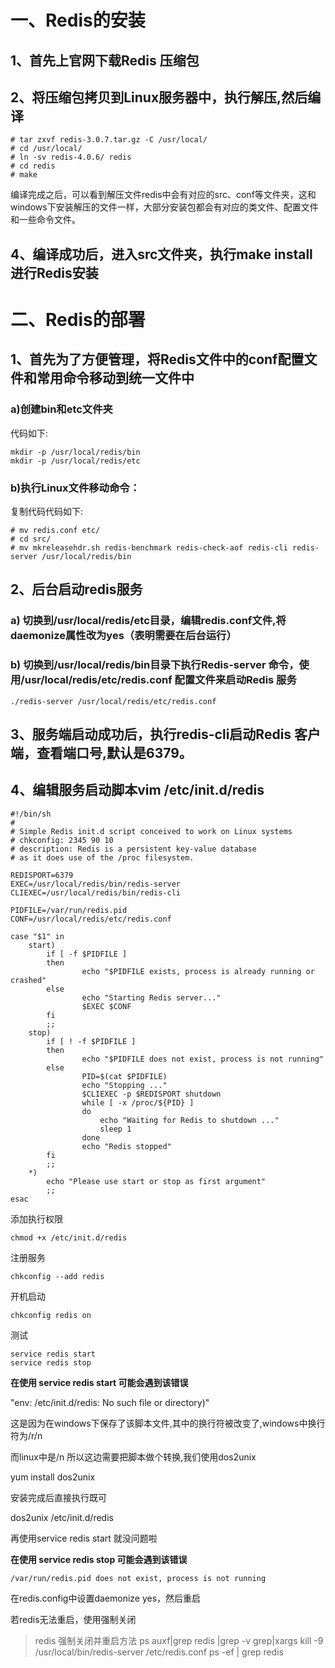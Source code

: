 # 一、Redis的安装
## 1、首先上官网下载Redis 压缩包
## 2、将压缩包拷贝到Linux服务器中，执行解压,然后编译
```
# tar zxvf redis-3.0.7.tar.gz -C /usr/local/
# cd /usr/local/
# ln -sv redis-4.0.6/ redis
# cd redis
# make
```
编译完成之后，可以看到解压文件redis中会有对应的src、conf等文件夹，这和windows下安装解压的文件一样，大部分安装包都会有对应的类文件、配置文件和一些命令文件。
## 4、编译成功后，进入src文件夹，执行make install进行Redis安装
# 二、Redis的部署
## 1、首先为了方便管理，将Redis文件中的conf配置文件和常用命令移动到统一文件中

### a)创建bin和etc文件夹

代码如下:
```
mkdir -p /usr/local/redis/bin
mkdir -p /usr/local/redis/etc
```
### b)执行Linux文件移动命令：

复制代码代码如下:
```
# mv redis.conf etc/
# cd src/
# mv mkreleasehdr.sh redis-benchmark redis-check-aof redis-cli redis-server /usr/local/redis/bin
```
## 2、后台启动redis服务

### a) 切换到/usr/local/redis/etc目录，编辑redis.conf文件,将daemonize属性改为yes（表明需要在后台运行）
### b) 切换到/usr/local/redis/bin目录下执行Redis-server 命令，使用/usr/local/redis/etc/redis.conf 配置文件来启动Redis 服务
```
./redis-server /usr/local/redis/etc/redis.conf
```
## 3、服务端启动成功后，执行redis-cli启动Redis 客户端，查看端口号,默认是6379。
## 4、编辑服务启动脚本vim /etc/init.d/redis
```
#!/bin/sh
#
# Simple Redis init.d script conceived to work on Linux systems
# chkconfig: 2345 90 10 
# description: Redis is a persistent key-value database
# as it does use of the /proc filesystem.

REDISPORT=6379
EXEC=/usr/local/redis/bin/redis-server
CLIEXEC=/usr/local/redis/bin/redis-cli

PIDFILE=/var/run/redis.pid
CONF=/usr/local/redis/etc/redis.conf

case "$1" in
    start)
        if [ -f $PIDFILE ]
        then
                echo "$PIDFILE exists, process is already running or crashed"
        else
                echo "Starting Redis server..."
                $EXEC $CONF
        fi
        ;;
    stop)
        if [ ! -f $PIDFILE ]
        then
                echo "$PIDFILE does not exist, process is not running"
        else
                PID=$(cat $PIDFILE)
                echo "Stopping ..."
                $CLIEXEC -p $REDISPORT shutdown
                while [ -x /proc/${PID} ]
                do
                    echo "Waiting for Redis to shutdown ..."
                    sleep 1
                done
                echo "Redis stopped"
        fi
        ;;
    *)
        echo "Please use start or stop as first argument"
        ;;
esac
```
添加执行权限
```
chmod +x /etc/init.d/redis
```
注册服务
```
chkconfig --add redis
```
开机启动
```
chkconfig redis on
```
测试
```
service redis start
service redis stop
```
**在使用 service redis start 可能会遇到该错误**


"env: /etc/init.d/redis: No such file or directory)"


这是因为在windows下保存了该脚本文件,其中的换行符被改变了,windows中换行符为/r/n


而linux中是/n 所以这边需要把脚本做个转换,我们使用dos2unix

yum install dos2unix 

安装完成后直接执行既可

dos2unix /etc/init.d/redis

再使用service redis start 就没问题啦

**在使用 service redis stop 可能会遇到该错误**
```
/var/run/redis.pid does not exist, process is not running
```
在redis.config中设置daemonize yes，然后重启

若redis无法重启，使用强制关闭
>redis 强制关闭并重启方法
>ps auxf|grep redis |grep -v grep|xargs kill -9 
>/usr/local/bin/redis-server /etc/redis.conf
>ps -ef | grep redis














